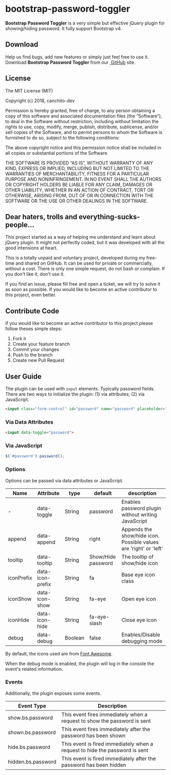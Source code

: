 # bootstrap-password-toggler
**Bootstrap Password Toggler** is a very simple but effective jQuery plugin for showing/hiding password. It fully support Bootstrap v4.


## Download
Help us find bugs, add new features or simply just feel free to use it. Download **Bootstrap Password Toggler** from our [ GitHub](https://github.com/canchito-dev/bootstrap-password-toggler) site.


## License
The MIT License (MIT)  

Copyright (c) 2018, canchito-dev  

Permission is hereby granted, free of charge, to any person obtaining a copy of this software and associated documentation files (the “Software”), to deal in the Software without restriction, including without limitation the rights to use, copy, modify, merge, publish, distribute, sublicense, and/or sell copies of the Software, and to permit persons to whom the Software is furnished to do so, subject to the following conditions:  

The above copyright notice and this permission notice shall be included in all copies or substantial portions of the Software.  

THE SOFTWARE IS PROVIDED “AS IS”, WITHOUT WARRANTY OF ANY KIND, EXPRESS OR IMPLIED, INCLUDING BUT NOT LIMITED TO THE WARRANTIES OF MERCHANTABILITY, FITNESS FOR A PARTICULAR PURPOSE AND NONINFRINGEMENT. IN NO EVENT SHALL THE AUTHORS OR COPYRIGHT HOLDERS BE LIABLE FOR ANY CLAIM, DAMAGES OR OTHER LIABILITY, WHETHER IN AN ACTION OF CONTRACT, TORT OR OTHERWISE, ARISING FROM, OUT OF OR IN CONNECTION WITH THE SOFTWARE OR THE USE OR OTHER DEALINGS IN THE SOFTWARE.


## Dear haters, trolls and everything-sucks-people...
This project started as a way of helping me understand and learn about jQuery plugin. It might not perfectly coded, but it was developed with all the good intensions at heart.

This is a totally unpaid and voluntary project, developed during my free-time and shared on GitHub. It can be used for private or commercially, without a cost. There is only one simple request, do not bash or complain. If you don't like it, don't use it.

If you find an issue, please fill free and open a ticket, we will try to solve it as soon as possible. If you would like to become an active contributor to this project, even better.


## Contribute Code
If you would like to become an active contributor to this project please follow theses simple steps:

1.  Fork it
2.  Create your feature branch
3.  Commit your changes
4.  Push to the branch
5.  Create new Pull Request


## User Guide
The plugin can be used with `input` elements. Typically password fields. There are two ways to initialize the plugin: (1) via attributes; (2) via JavaScript.
```html
<input class="form-control" id="password" name="password" placeholder="Password" data-toggle="password">
```

### Via Data Attributes
```html
<input data-toggle="password">
```

### Via JavaScript
```javascript
$('#password').password();
```

### Options
Options can be passed via data attributes or JavaScript.

<table>
	<thead>
		<tr>
			<th>Name</th>
			<th>Attribute</th>
			<th>type</th>
			<th>default</th>
			<th>description</th>
		</tr>
	</thead>
	<tbody>
		<tr>
			<td>-</td>
			<td>data-toggle</td>
			<td>String</td>
			<td>password</td>
			<td>Enables password plugin without writing JavaScript</td>
		</tr>
		<tr>
			<td>append</td>
			<td>data-append</td>
			<td>String</td>
			<td>right</td>
			<td>Appends the show/hide icon. Possible values are 'right' or 'left'</td>
		</tr>
		<tr>
			<td>tooltip</td>
			<td>data-tooltip</td>
			<td>String</td>
			<td>Show/Hide password</td>
			<td>The tooltip of show/hide icon</td>
		</tr>
		<tr>
			<td>iconPrefix</td>
			<td>data-icon-prefix</td>
			<td>String</td>
			<td>fa</td>
			<td>Base eye icon class</td>
		</tr>
		<tr>
			<td>iconShow</td>
			<td>data-icon-show</td>
			<td>String</td>
			<td>fa-eye</td>
			<td>Open eye icon</td>
		</tr>
		<tr>
			<td>iconHide</td>
			<td>data-icon-hide</td>
			<td>String</td>
			<td>fa-eye-slash</td>
			<td>Close eye icon</td>
		</tr>
		<tr>
			<td>debug</td>
			<td>data-debug</td>
			<td>Boolean</td>
			<td>false</td>
			<td>Enables/Disable debugging mode</td>
		</tr>
	</tbody>
</table>

By default, the icons used are from [Font Awesome](http://fontawesome.io/).

When the debug mode is enabled, the plugin will log in the console the event's related information.

### Events
Additionally, the plugin exposes some events.

<table>
	<thead>
		<tr>
			<th>Event Type</th>
			<th>Description</th>
		</tr>
	</thead>
	<tbody>
		<tr>
			<td>show.bs.password</td>
			<td>This event fires immediately when a request to show the password is sent</td>
		</tr>
		<tr>
			<td>shown.bs.password</td>
			<td>This event fires immediately after the password has been shown</td>
		</tr>
		<tr>
			<td>hide.bs.password</td>
			<td>This event is fired immediately when a request to hide the password is sent</td>
		</tr>
		<tr>
			<td>hidden.bs.password</td>
			<td>This event is fired immediately after the password has been hidden</td>
		</tr>
	</tbody>
</table>
